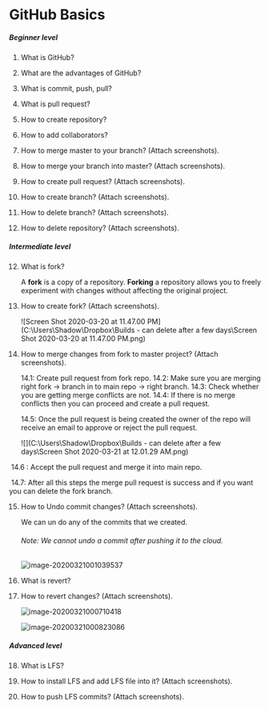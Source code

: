 # GitHub Basics

##### Beginner level

1. What is GitHub?

   

2. What are the advantages of GitHub?

   

3. What is commit, push, pull?



4. What is pull request?



5. How to create repository?



6. How to add collaborators?



7. How to merge master to your branch? (Attach screenshots).



8. How to merge your branch into master? (Attach screenshots).



9. How to create pull request?  (Attach screenshots).



10. How to create branch?  (Attach screenshots).



11. How to delete branch? (Attach screenshots).



12. How to delete repository? (Attach screenshots).



##### Intermediate level

12. What is fork?

    A **fork** is a copy of a repository. **Forking** a repository allows you to freely experiment with changes without affecting the original project. 

    

13. How to create fork?  (Attach screenshots).

    ![Screen Shot 2020-03-20 at 11.47.00 PM](C:\Users\Shadow\Dropbox\Builds - can delete after a few days\Screen Shot 2020-03-20 at 11.47.00 PM.png)

    

14. How to merge changes from fork to master project?  (Attach screenshots).

    14.1: Create pull request from fork repo.
    14.2: Make sure you are merging right fork -> branch in to main repo -> right branch.
    14.3: Check whether you are getting merge conflicts are not.
    14.4: If there is no merge conflicts then you can proceed and create a pull request.

    14.5: Once the pull request is being created the owner of the repo will receive an email to approve or reject the pull request.

    ![](C:\Users\Shadow\Dropbox\Builds - can delete after a few days\Screen Shot 2020-03-21 at 12.01.29 AM.png)

​        14.6 : Accept the pull request and merge it into main repo.

​		14.7: After all this steps the merge pull request is success and if you want you can delete the fork branch.



15. How to Undo commit changes?  (Attach screenshots).

    We can un do any of the commits that we created.

    ###### Note: We cannot undo a commit after pushing it to the cloud.

    ![image-20200321001039537](C:\Users\Shadow\AppData\Roaming\Typora\typora-user-images\image-20200321001039537.png)

16. What is revert?

    

17. How to revert changes?  (Attach screenshots).

    ![image-20200321000710418](C:\Users\Shadow\AppData\Roaming\Typora\typora-user-images\image-20200321000710418.png)

    ![image-20200321000823086](C:\Users\Shadow\AppData\Roaming\Typora\typora-user-images\image-20200321000823086.png)

##### Advanced level

18. What is LFS? 



19. How to install LFS and add LFS file into it?  (Attach screenshots).



20. How to push LFS commits?  (Attach screenshots).





